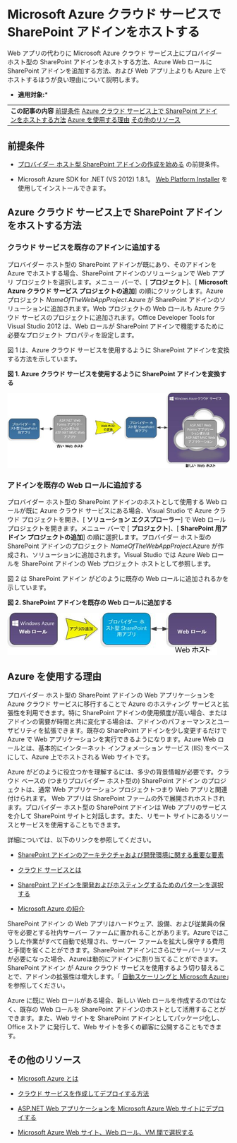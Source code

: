 

# Microsoft Azure クラウド サービスで SharePoint アドインをホストする
Web アプリの代わりに Microsoft Azure クラウド サービス上にプロバイダー ホスト型の SharePoint アドインをホストする方法、Azure Web ロールに SharePoint アドインを追加する方法、および Web アプリ上よりも Azure 上でホストするほうが良い理由について説明します。
 * **適用対象:*** 
  
    
    


|||
|:-----|:-----|
|**この記事の内容**          [前提条件](#SP15createselfhostapp_bk_prereq)           [Azure クラウド サービス上で SharePoint アドインをホストする方法](#SP15HostAzure_bk_HowTo)           [Azure を使用する理由](#SP15HostAzure_bk_Why)           [その他のリソース](#SP15Devapps_AddtionalResources)||
   

## 前提条件
<a name="SP15createselfhostapp_bk_prereq"> </a>


-  [プロバイダー ホスト型 SharePoint アドインの作成を始める](get-started-creating-provider-hosted-sharepoint-add-ins.md) の前提条件。
    
  
- Microsoft Azure SDK for .NET (VS 2012) 1.8.1。 [Web Platform Installer](http://www.microsoft.com/web/downloads/platform.aspx) を使用してインストールできます。
    
  

## Azure クラウド サービス上で SharePoint アドインをホストする方法
<a name="SP15HostAzure_bk_HowTo"> </a>


### クラウド サービスを既存のアドインに追加する

プロバイダー ホスト型の SharePoint アドインが既にあり、そのアドインを Azure でホストする場合、SharePoint アドインのソリューションで Web アプリ プロジェクトを選択します。メニュー バーで、[ **プロジェクト**]、[ **Microsoft Azure クラウド サービス プロジェクトの追加**] の順にクリックします。Azure プロジェクト  _NameOfTheWebAppProject_.Azure が SharePoint アドインのソリューションに追加されます。Web プロジェクトの Web ロールも Azure クラウド サービスのプロジェクトに追加されます。Office Developer Tools for Visual Studio 2012 は、Web ロールが SharePoint アドインで機能するために必要なプロジェクト プロパティを設定します。
  
    
    
図 1 は、Azure クラウド サービスを使用するように SharePoint アドインを変換する方法を示しています。
  
    
    

**図 1. Azure クラウド サービスを使用するように SharePoint アドインを変換する**

  
    
    

  
    
    
![Microsoft Azure Web ロールを使用するように SharePoint 用アプリを変換](images/SP_15_App_ConvertAppToWebRole.jpg)
  
    
    

  
    
    

  
    
    

### アドインを既存の Web ロールに追加する

プロバイダー ホスト型の SharePoint アドインのホストとして使用する Web ロールが既に Azure クラウド サービスにある場合、Visual Studio で Azure クラウド プロジェクトを開き、[ **ソリューション エクスプローラー**] で Web ロール プロジェクトを開きます。メニュー バーで [ **プロジェクト**]、[ **SharePoint 用アドイン プロジェクトの追加**] の順に選択します。プロバイダー ホスト型の SharePoint アドインのプロジェクト  _NameOfTheWebAppProject_.Azure が作成され、ソリューションに追加されます。Visual Studio では Azure Web ロールを SharePoint アドインの Web プロジェクト ホストとして参照します。
  
    
    
図 2 は SharePoint アドイン がどのように既存の Web ロールに追加されるかを示しています。
  
    
    

**図 2. SharePoint アドインを既存の Web ロールに追加する**

  
    
    

  
    
    
![既存の Web ロールへの SharePoint 用アプリの追加](images/SP_15_App_AddAppToWebRole.jpg)
  
    
    

  
    
    

  
    
    

## Azure を使用する理由
<a name="SP15HostAzure_bk_Why"> </a>

プロバイダー ホスト型の SharePoint アドインの Web アプリケーションを Azure クラウド サービスに移行することで Azure のホスティング サービスと拡張性を利用できます。特に SharePoint アドインの使用頻度が高い場合、またはアドインの需要が時間と共に変化する場合は、アドインのパフォーマンスとユーザビリティを拡張できます。既存の SharePoint アドインを少し変更するだけで Azure で Web アプリケーションを実行できるようになります。Azure Web ロールとは、基本的にインターネット インフォメーション サービス (IIS) をベースにして、Azure 上でホストされる Web サイトです。 
  
    
    
Azure がどのように役立つかを理解するには、多少の背景情報が必要です。クラウド ベースの (つまりプロバイダー ホスト型の) SharePoint アドイン のプロジェクトは、通常 Web アプリケーション プロジェクトつまり Web アプリと関連付けられます。 Web アプリは SharePoint ファームの外で展開されホストされます。プロバイダー ホスト型の SharePoint アドインは Web アプリのサービスを介して SharePoint サイトと対話します。また、リモート サイトにあるリソースとサービスを使用することもできます。
  
    
    
詳細については、以下のリンクを参照してください。
  
    
    

-  [SharePoint アドインのアーキテクチャおよび開発環境に関する重要な要素](important-aspects-of-the-sharepoint-add-in-architecture-and-development-landscap.md)
    
  
-  [クラウド サービスとは](http://www.windowsazure.com/ja-jp/manage/services/cloud-services/what-is-a-cloud-service/)
    
  
-  [SharePoint アドインを開発およびホスティングするためのパターンを選択する](choose-patterns-for-developing-and-hosting-your-sharepoint-add-in.md)
    
  
-  [Microsoft Azure の紹介](http://azure.microsoft.com/ja-jp/documentation/articles/fundamentals-introduction-to-azure/)
    
  
SharePoint アドイン の Web アプリはハードウェア、設備、および従業員の保守を必要とする社内サーバー ファームに置かれることがあります。Azureではこうした作業がすべて自動で処理され、サーバー ファームを拡大し保守する費用と手間を省くことができます。SharePoint アドインにさらにサーバー リソースが必要になった場合、Azureは動的にアドインに割り当てることができます。SharePoint アドイン が Azure クラウド サービスを使用するよう切り替えることで、アドインの拡張性は増大します。「 [自動スケーリングと Microsoft Azure](http://msdn.microsoft.com/ja-jp/library/hh680945%28v=pandp.50%29.aspx)」を参照してください。
  
    
    
Azure に既に Web ロールがある場合、新しい Web ロールを作成するのではなく、既存の Web ロールを SharePoint アドインのホストとして活用することができます。また、Web サイトを SharePoint アドインとしてパッケージ化し、Office ストア に発行して、Web サイトを多くの顧客に公開することもできます。
  
    
    

## その他のリソース
<a name="SP15Devapps_AddtionalResources"> </a>


-  [Microsoft Azure とは](http://www.windowsazure.com/ja-jp/documentation/)
    
  
-  [クラウド サービスを作成してデプロイする方法](http://www.windowsazure.com/ja-jp/manage/services/cloud-services/how-to-create-and-deploy-a-cloud-service/)
    
  
-  [ASP.NET Web アプリケーションを Microsoft Azure Web サイトにデプロイする](http://www.windowsazure.com/ja-jp/develop/net/tutorials/get-started/)
    
  
-  [Microsoft Azure Web サイト、Web ロール、VM 間で選択する](http://dotnetthread.com/articles/30-Choosing-between-Windows-Azure-Web-Sites-Web-Roles-and-VMs.aspx)
    
  